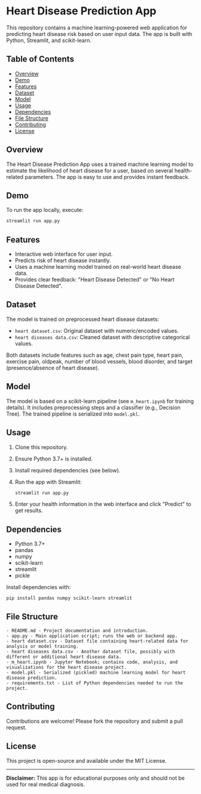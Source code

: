# Heart Disease Prediction App

This repository contains a machine learning-powered web application for predicting heart disease risk based on user input data. The app is built with Python, Streamlit, and scikit-learn.

## Table of Contents

- [Overview](#overview)
- [Demo](#demo)
- [Features](#features)
- [Dataset](#dataset)
- [Model](#model)
- [Usage](#usage)
- [Dependencies](#dependencies)
- [File Structure](#file-structure)
- [Contributing](#contributing)
- [License](#license)

## Overview

The Heart Disease Prediction App uses a trained machine learning model to estimate the likelihood of heart disease for a user, based on several health-related parameters. The app is easy to use and provides instant feedback.

## Demo

To run the app locally, execute:

```bash
streamlit run app.py
```

## Features

- Interactive web interface for user input.
- Predicts risk of heart disease instantly.
- Uses a machine learning model trained on real-world heart disease data.
- Provides clear feedback: "Heart Disease Detected" or "No Heart Disease Detected".

## Dataset

The model is trained on preprocessed heart disease datasets:

- `heart dataset.csv`: Original dataset with numeric/encoded values.
- `heart diseases data.csv`: Cleaned dataset with descriptive categorical values.

Both datasets include features such as age, chest pain type, heart pain, exercise pain, oldpeak, number of blood vessels, blood disorder, and target (presence/absence of heart disease).

## Model

The model is based on a scikit-learn pipeline (see `m_heart.ipynb` for training details). It includes preprocessing steps and a classifier (e.g., Decision Tree). The trained pipeline is serialized into `model.pkl`.

## Usage

1. Clone this repository.
2. Ensure Python 3.7+ is installed.
3. Install required dependencies (see below).
4. Run the app with Streamlit:

   ```bash
   streamlit run app.py
   ```

5. Enter your health information in the web interface and click "Predict" to get results.

## Dependencies

- Python 3.7+
- pandas
- numpy
- scikit-learn
- streamlit
- pickle

Install dependencies with:

```bash
pip install pandas numpy scikit-learn streamlit
```

## File Structure

```
- README.md - Project documentation and introduction.  
- app.py - Main application script; runs the web or backend app.  
- heart dataset.csv - Dataset file containing heart-related data for analysis or model training.  
- heart diseases data.csv - Another dataset file, possibly with different or additional heart disease data.  
- m_heart.ipynb - Jupyter Notebook; contains code, analysis, and visualizations for the heart disease project.  
- model.pkl - Serialized (pickled) machine learning model for heart disease prediction.  
- requirements.txt - List of Python dependencies needed to run the project.
```

## Contributing

Contributions are welcome! Please fork the repository and submit a pull request.

## License

This project is open-source and available under the MIT License.

---

**Disclaimer:** This app is for educational purposes only and should not be used for real medical diagnosis.
